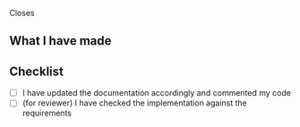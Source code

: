 Closes <!-- issue reference -->

## What I have made

<!-- write down what changes have been made, what was removed/added/changed -->
<!-- e.g. I added a new service, which does x -->

## Checklist

- [ ] I have updated the documentation accordingly and commented my code
- [ ] (for reviewer) I have checked the implementation against the requirements
